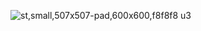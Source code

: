 ![st,small,507x507-pad,600x600,f8f8f8 u3](https://user-images.githubusercontent.com/51196953/174716033-4c7f3948-0ab7-4c67-8d38-323daf1e5ada.jpg)
